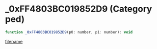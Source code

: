 # _0xFF4803BC019852D9 (Category ped)

```js
function _0xFF4803BC019852D9(p0: number, p1: number): void
```

[filename](_0xFF4803BC019852D9_m.md ':include')